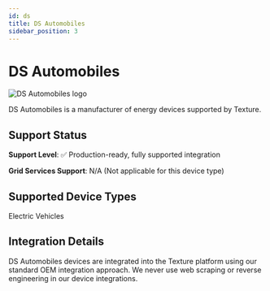 ```yaml
---
id: ds
title: DS Automobiles
sidebar_position: 3
---
```


# DS Automobiles

<div style={{ textAlign: 'center', margin: '20px 0' }}>
  <img 
    src="https://device.cms.texture.energy/logo/%20DS%20Vector%20Icon.svg" 
    alt="DS Automobiles logo" 
    style={{ maxWidth: '200px', maxHeight: '150px' }}
  />
</div>

DS Automobiles is a manufacturer of energy devices supported by Texture.



## Support Status

**Support Level**: ✅ Production-ready, fully supported integration

**Grid Services Support**: N/A (Not applicable for this device type)

## Supported Device Types

Electric Vehicles

## Integration Details

DS Automobiles devices are integrated into the Texture platform using our standard OEM integration approach. We never use web scraping or reverse engineering in our device integrations.

